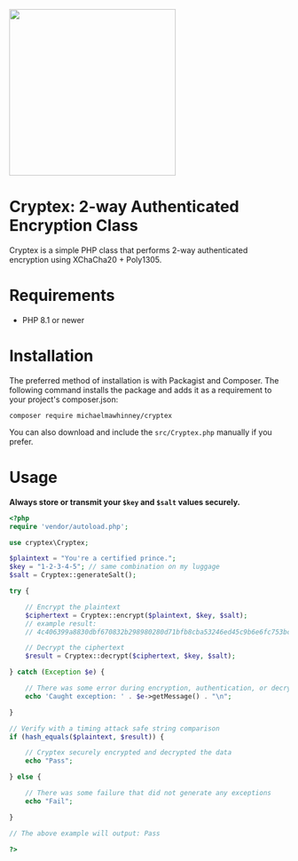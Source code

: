 <img src="https://michaelmawhinney.com/cryptex/logo.gif" width="300px">

# Cryptex: 2-way Authenticated Encryption Class

Cryptex is a simple PHP class that performs 2-way authenticated encryption using XChaCha20 + Poly1305.


# Requirements

* PHP 8.1 or newer


# Installation

The preferred method of installation is with Packagist and Composer. The following command installs the package and adds it as a requirement to your project's composer.json:

`composer require michaelmawhinney/cryptex`

You can also download and include the `src/Cryptex.php` manually if you prefer.


# Usage

**Always store or transmit your `$key` and `$salt` values securely.**

```php
<?php
require 'vendor/autoload.php';

use cryptex\Cryptex;

$plaintext = "You're a certified prince.";
$key = "1-2-3-4-5"; // same combination on my luggage
$salt = Cryptex::generateSalt();

try {

    // Encrypt the plaintext
    $ciphertext = Cryptex::encrypt($plaintext, $key, $salt);
    // example result: 
    // 4c406399a8830dbf670832b298980280d71bfb8cba53246ed45c9b6e6fc753bc100da3d10d4bf0d406d8afd18b8a5a79f44e50424ed0970914490706418c5725258e

    // Decrypt the ciphertext
    $result = Cryptex::decrypt($ciphertext, $key, $salt);

} catch (Exception $e) {

    // There was some error during encryption, authentication, or decryption
    echo 'Caught exception: ' . $e->getMessage() . "\n";

}

// Verify with a timing attack safe string comparison
if (hash_equals($plaintext, $result)) {

    // Cryptex securely encrypted and decrypted the data
    echo "Pass";

} else {

    // There was some failure that did not generate any exceptions
    echo "Fail";

}

// The above example will output: Pass

?>
```

